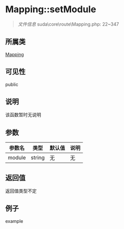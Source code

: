 # Mapping::setModule



> *文件信息* suda\core\route\Mapping.php: 22~347

## 所属类 

[Mapping](../Mapping.md)

## 可见性

 public 

## 说明

该函数暂时无说明


## 参数


| 参数名 | 类型 | 默认值 | 说明 |
|--------|-----|-------|-------|
| module |  string | 无 | 无 |



## 返回值

返回值类型不定


## 例子

example